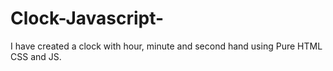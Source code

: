 # Clock-Javascript-
I have created a clock with hour, minute and second hand using Pure HTML CSS and JS. 
